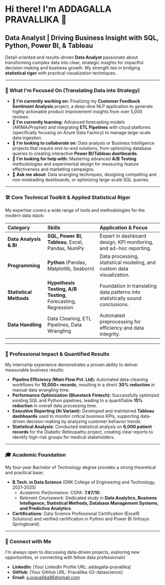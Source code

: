 
# Hi there! I'm ADDAGALLA PRAVALLIKA 👋

## **Data Analyst** | Driving Business Insight with SQL, Python, Power BI, & Tableau

Detail-oriented and results-driven **Data Analyst** passionate about transforming complex data into clear, strategic insights for impactful decision-making and business growth. My strength lies in bridging **statistical rigor** with practical visualization techniques.

---

### 🚀 What I'm Focused On (Translating Data into Strategy)

- 🔭 **I’m currently working on:** Finalizing my **Customer Feedback Sentiment Analysis** project, a deep-dive NLP application to generate highly actionable product improvement insights from over 5,000 reviews.
- 🌱 **I’m currently learning:** Advanced forecasting models (ARIMA/Prophet) and integrating **ETL Pipelines** with cloud platforms (specifically focusing on Azure Data Factory) to manage large-scale data ingestion.
- 👯 **I’m looking to collaborate on:** Data analysis or Business Intelligence projects that require end-to-end solutions, from optimizing database queries to creating interactive **Power BI/Tableau dashboards**.
- 🤔 **I’m looking for help with:** Mastering advanced **A/B Testing** methodologies and experimental design for measuring feature effectiveness and marketing campaigns.
- 💬 **Ask me about:** Data wrangling techniques, designing compelling and non-misleading dashboards, or optimizing large-scale SQL queries.

---

### 🛠️ Core Technical Toolkit & Applied Statistical Rigor

My expertise covers a wide range of tools and methodologies for the modern data stack:

| Category | Skills | Application & Focus |
| :--- | :--- | :--- |
| **Data Analysis & BI** | **SQL, Power BI, Tableau**, Excel, Pandas, NumPy | Expert in dashboard design, KPI monitoring, and ad-hoc reporting. |
| **Programming** | **Python** (Pandas, Matplotlib, Seaborn) | Data processing, statistical modeling, and custom data visualization. |
| **Statistical Methods** | **Hypothesis Testing, A/B Testing**, Forecasting, Regression | Foundation in translating data patterns into statistically sound conclusions. |
| **Data Handling** | Data Cleaning, ETL Pipelines, Data Wrangling | Automated preprocessing for efficiency and data integrity. |

---

### 💼 Professional Impact & Quantified Results

My internship experience demonstrates a proven ability to deliver measurable business results:

* **Pipeline Efficiency (Main Flow Pvt. Ltd):** Automated data-cleaning workflows for **10,000+ records**, resulting in a direct **30% reduction** in manual data wrangling time.
* **Performance Optimization (Bluestock Fintech):** Successfully optimized existing SQL and Python pipelines, leading to a quantifiable **15% reduction** in overall data processing time.
* **Executive Reporting (Ai Variant):** Developed and maintained **Tableau dashboards** used to monitor critical business KPIs, supporting data-driven decision-making by analyzing customer behavior trends.
* **Statistical Analysis:** Conducted statistical analysis on **6,000 patient records** for the Diabetic Retinopathy project, creating clear reports to identify high-risk groups for medical stakeholders.

---

### 🎓 Academic Foundation

My four-year Bachelor of Technology degree provides a strong theoretical and practical base:

* **B.Tech. in Data Science** (DRK College of Engineering and Technology, 2021-2025)
    * *Academic Performance:* CGPA: **7.87/10**.
    * *Relevant Coursework:* Dedicated study in **Data Analytics, Business Intelligence, Statistical Methods, Database Management Systems, and Predictive Analytics**.
* **Certifications:** Data Science Professional Certification (ExcelR Solutions) and verified certification in Python and Power BI (Infosys Springboard).

---

### 📧 Connect with Me

I'm always open to discussing data-driven projects, exploring new opportunities, or connecting with fellow data professionals!

* **LinkedIn:** [Your LinkedIn Profile URL: addagalla-pravallika]
* **GitHub:** [Your GitHub URL: Pravallika-02-datascience]
* **Email:** a.pravallika86@gmail.com


<!--
**Pravallika-ds/Pravallika-ds** is a ✨ _special_ ✨ repository because its `README.md` (this file) appears on your GitHub profile.

Here are some ideas to get you started:

- 🔭 I’m currently working on ...
- 🌱 I’m currently learning ...
- 👯 I’m looking to collaborate on ...
- 🤔 I’m looking for help with ...
- 💬 Ask me about ...
- 📫 How to reach me: ...
- 😄 Pronouns: ...
- ⚡ Fun fact: ...
-->
